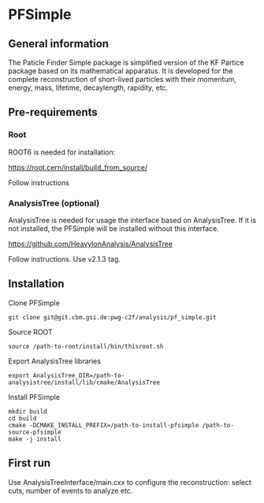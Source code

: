 # PFSimple

## General information

The Paticle Finder Simple package is simplified version of the KF Partice package based on its mathematical apparatus. It is developed for the complete reconstruction of short-lived particles with their momentum, energy, mass, lifetime, decaylength, rapidity, etc.

## Pre-requirements

### Root

ROOT6 is needed for installation:

https://root.cern/install/build_from_source/

Follow instructions
    
### AnalysisTree (optional)

AnalysisTree is needed for usage the interface based on AnalysisTree. If it is not installed, the PFSimple will be installed without this interface.

https://github.com/HeavyIonAnalysis/AnalysisTree

Follow instructions. Use v2.1.3 tag.

## Installation

Clone PFSimple

    git clone git@git.cbm.gsi.de:pwg-c2f/analysis/pf_simple.git
    
Source ROOT

    source /path-to-root/install/bin/thisroot.sh
    
Export AnalysisTree libraries

    export AnalysisTree_DIR=/path-to-analysistree/install/lib/cmake/AnalysisTree
    
Install PFSimple
    
    mkdir build
    cd build
    cmake -DCMAKE_INSTALL_PREFIX=/path-to-install-pfsimple /path-to-source-pfsimple
    make -j install
    
## First run

Use AnalysisTreeInterface/main.cxx to configure the reconstruction: select cuts, number of events to analyze etc.